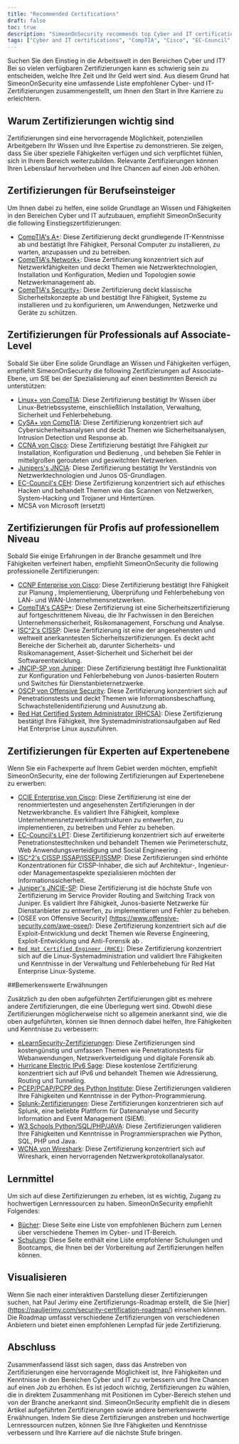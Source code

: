 ```yaml
---
title: "Recommended Certifications"
draft: false
toc: true
description: "SimeonOnSecurity recommends top Cyber and IT certifications for those looking to enter the job force. The list includes certifications from CompTIA, Cisco, EC-Council, ISC^2, Juniper, Microsoft, and Offensive Security, with different levels of expertise - Entry, Associate, Professional, and Expert. All certifications listed are directly related to positions in Cyber and will greatly benefit the candidate. Check out the interactive certification roadmap for a visual representation. Learning resources such as books and training are also available."
tags: ["Cyber and IT certifications", "CompTIA", "Cisco", "EC-Council", "ISC^2", "Juniper", "Microsoft", "Offensive Security", "entry-level professionals", "IT/Cyber skill set", "Security", "Linux", "CySA", "CCNA", "JNCIA", "CEH", "MCSA", "CCNP Enterprise", "CASP", "CISSP", "JNCIP-SP", "OSCP", "RHCSA", "recommendations", "books", "training", "interactive certification roadmap"]
---
```


Suchen Sie den Einstieg in die Arbeitswelt in den Bereichen Cyber und IT? Bei so vielen verfügbaren Zertifizierungen kann es schwierig sein zu entscheiden, welche Ihre Zeit und Ihr Geld wert sind. Aus diesem Grund hat SimeonOnSecurity eine umfassende Liste empfohlener Cyber- und IT-Zertifizierungen zusammengestellt, um Ihnen den Start in Ihre Karriere zu erleichtern.  ## Warum Zertifizierungen wichtig sind  Zertifizierungen sind eine hervorragende Möglichkeit, potenziellen Arbeitgebern Ihr Wissen und Ihre Expertise zu demonstrieren. Sie zeigen, dass Sie über spezielle Fähigkeiten verfügen und sich verpflichtet fühlen, sich in Ihrem Bereich weiterzubilden. Relevante Zertifizierungen können Ihren Lebenslauf hervorheben und Ihre Chancen auf einen Job erhöhen.  ## Zertifizierungen für Berufseinsteiger  Um Ihnen dabei zu helfen, eine solide Grundlage an Wissen und Fähigkeiten in den Bereichen Cyber und IT aufzubauen, empfiehlt SimeonOnSecurity die following Einstiegszertifizierungen:  - [CompTIA's A+](https://www.comptia.org/certifications/a): Diese Zertifizierung deckt grundlegende IT-Kenntnisse ab und bestätigt Ihre Fähigkeit, Personal Computer zu installieren, zu warten, anzupassen und zu betreiben. - [CompTIA's Network+](https://www.comptia.org/certifications/network): Diese Zertifizierung konzentriert sich auf Netzwerkfähigkeiten und deckt Themen wie Netzwerktechnologien, Installation und Konfiguration, Medien und Topologien sowie Netzwerkmanagement ab. - [CompTIA's Security+](https://www.comptia.org/certifications/security): Diese Zertifizierung deckt klassische Sicherheitskonzepte ab und bestätigt Ihre Fähigkeit, Systeme zu installieren und zu konfigurieren, um Anwendungen, Netzwerke und Geräte zu schützen.  ## Zertifizierungen für Professionals auf Associate-Level  Sobald Sie über Eine solide Grundlage an Wissen und Fähigkeiten verfügen, empfiehlt SimeonOnSecurity die following Zertifizierungen auf Associate-Ebene, um SIE bei der Spezialisierung auf einen bestimmten Bereich zu unterstützen:  - [Linux+ von CompTIA](https://www.comptia.org/certifications/linux): Diese Zertifizierung bestätigt Ihr Wissen über Linux-Betriebssysteme, einschließlich Installation, Verwaltung, Sicherheit und Fehlerbehebung. - [CySA+ von CompTIA](https://www.comptia.org/certifications/cybersecurity-analyst): Diese Zertifizierung konzentriert sich auf Cybersicherheitsanalysen und deckt Themen wie Sicherheitsanalysen, Intrusion Detection und Response ab. - [CCNA von Cisco](https://www.cisco.com/c/en/us/training-events/training-certifications/certifications/associate/ccna.html): Diese Zertifizierung bestätigt Ihre Fähigkeit zur Installation, Konfiguration und Bedienung , und beheben Sie Fehler in mittelgroßen gerouteten und geswitchten Netzwerken. - [Junipers's JNCIA](https://www.juniper.net/us/en/training/certification/certification-tracks/sp-routing-switching-track?tab=jnciajunos): Diese Zertifizierung bestätigt Ihr Verständnis von Netzwerktechnologien und Junos OS-Grundlagen. - [EC-Council's CEH](https://www.eccouncil.org/programs/certified-ethical-hacker-ceh/): Diese Zertifizierung konzentriert sich auf ethisches Hacken und behandelt Themen wie das Scannen von Netzwerken, System-Hacking und Trojaner und Hintertüren. - MCSA von Microsoft (ersetzt)  ## Zertifizierungen für Profis auf professionellem Niveau  Sobald Sie einige Erfahrungen in der Branche gesammelt und Ihre Fähigkeiten verfeinert haben, empfiehlt SimeonOnSecurity die following professionelle Zertifizierungen:  - [CCNP Enterprise von Cisco](https://www.cisco.com/c/en/us/training-events/training-certifications/certifications/professional/ccnp-enterprise.html): Diese Zertifizierung bestätigt Ihre Fähigkeit zur Planung , Implementierung, Überprüfung und Fehlerbehebung von LAN- und WAN-Unternehmensnetzwerken. - [CompTIA's CASP+](https://www.comptia.org/certifications/comptia-advanced-security-practitioner): Diese Zertifizierung ist eine Sicherheitszertifizierung auf fortgeschrittenem Niveau, die Ihr Fachwissen in den Bereichen Unternehmenssicherheit, Risikomanagement, Forschung und Analyse. - [ISC^2's CISSP](https://www.isc2.org/Certifications/CISSP#): Diese Zertifizierung ist eine der angesehensten und weltweit anerkanntesten Sicherheitszertifizierungen. Es deckt acht Bereiche der Sicherheit ab, darunter Sicherheits- und Risikomanagement, Asset-Sicherheit und Sicherheit bei der Softwareentwicklung. - [JNCIP-SP von Juniper](https://www.juniper.net/us/en/training/certification/certification-tracks/sp-routing-switching-track?tab=jncip-sp): Diese Zertifizierung bestätigt Ihre Funktionalität zur Konfiguration und Fehlerbehebung von Junos-basierten Routern und Switches für Dienstanbieternetzwerke. - [OSCP von Offensive Security](https://www.offensive-security.com/pwk-oscp/): Diese Zertifizierung konzentriert sich auf Penetrationstests und deckt Themen wie Informationsbeschaffung, Schwachstellenidentifizierung und Ausnutzung ab. - [Red Hat Certified System Administrator (RHCSA)](https://www.redhat.com/en/services/certification/rhcsa): Diese Zertifizierung bestätigt Ihre Fähigkeit, Ihre Systemadministrationsaufgaben auf Red Hat Enterprise Linux auszuführen.  ## Zertifizierungen für Experten auf Expertenebene  Wenn Sie ein Fachexperte auf Ihrem Gebiet werden möchten, empfiehlt SimeonOnSecurity, eine der following Zertifizierungen auf Expertenebene zu erwerben:  - [CCIE Enterprise von Cisco](https://www.cisco.com/c/en/us/training-events/training-certifications/certifications/expert/ccie-enterprise-infrastructure.html): Diese Zertifizierung ist eine der renommiertesten und angesehensten Zertifizierungen in der Netzwerkbranche. Es validiert Ihre Fähigkeit, komplexe Unternehmensnetzwerkinfrastrukturen zu entwerfen, zu implementieren, zu betreiben und Fehler zu beheben. - [EC-Council's LPT](https://www.eccouncil.org/programs/licensed-penetration-tester-lpt-master/): Diese Zertifizierung konzentriert sich auf erweiterte Penetrationstesttechniken und behandelt Themen wie Perimeterschutz, Web Anwendungsverteidigung und Social Engineering . - [ISC^2's CISSP ISSAP/ISSEP/ISSMP](https://www.isc2.org/Certifications/CISSP-Concentrations): Diese Zertifizierungen sind erhöhte Konzentrationen für CISSP-Inhaber, die sich auf Architektur-, Ingenieur- oder Managementaspekte spezialisieren möchten der Informationssicherheit. - [Juniper's JNCIE-SP](https://www.juniper.net/us/en/training/certification/certification-tracks/sp-routing-switching-track?tab=jnciesp): Diese Zertifizierung ist die höchste Stufe von Zertifizierung im Service Provider Routing and Switching Track von Juniper. Es validiert Ihre Fähigkeit, Junos-basierte Netzwerke für Dienstanbieter zu entwerfen, zu implementieren und Fehler zu beheben. - [OSEE von Offensive Security] (https://www.offensive-security.com/awe-osee/): Diese Zertifizierung konzentriert sich auf die Exploit-Entwicklung und deckt Themen wie Reverse Engineering, Exploit-Entwicklung und Anti-Forensik ab . - [`Red Hat Certified Engineer (RHCE)`](https://www.redhat.com/en/services/certification/rhce): Diese Zertifizierung konzentriert sich auf die Linux-Systemadministration und validiert Ihre Fähigkeiten und Kenntnisse in der Verwaltung und Fehlerbehebung für Red Hat Enterprise Linux-Systeme.  ##Bemerkenswerte Erwähnungen  Zusätzlich zu den oben aufgeführten Zertifizierungen gibt es mehrere andere Zertifizierungen, die eine Überlegung wert sind. Obwohl diese Zertifizierungen möglicherweise nicht so allgemein anerkannt sind, wie die oben aufgeführten, können sie Ihnen dennoch dabei helfen, Ihre Fähigkeiten und Kenntnisse zu verbessern:  - [eLearnSecurity-Zertifizierungen](https://elearnsecurity.com/): Diese Zertifizierungen sind kostengünstig und umfassen Themen wie Penetrationstests für Webanwendungen, Netzwerkverteidigung und digitale Forensik ab. - [Hurricane Electric IPv6 Sage](https://ipv6.he.net/certification/): Diese kostenlose Zertifizierung konzentriert sich auf IPv6 und behandelt Themen wie Adressierung, Routing und Tunneling. - [PCEP/PCAP/PCPP des Python Institute](https://pythoninstitute.org/certification/): Diese Zertifizierungen validieren Ihre Fähigkeiten und Kenntnisse in der Python-Programmierung. - [Splunk-Zertifizierungen](https://www.splunk.com/en_us/training.html): Diese Zertifizierungen konzentrieren sich auf Splunk, eine beliebte Plattform für Datenanalyse und Security Information and Event Management (SIEM). - [W3 Schools Python/SQL/PHP/JAVA](https://www.w3schools.com/CERT/default.asp): Diese Zertifizierungen validieren Ihre Fähigkeiten und Kenntnisse in Programmiersprachen wie Python, SQL, PHP und Java. - [WCNA von Wireshark](https://www.wcnacertification.com/): Diese Zertifizierung konzentriert sich auf Wireshark, einen hervorragenden Netzwerkprotokollanalysator.  ## Lernmittel  Um sich auf diese Zertifizierungen zu erheben, ist es wichtig, Zugang zu hochwertigen Lernressourcen zu haben. SimeonOnSecurity empfiehlt Folgendes:  - [Bücher](https://simeononsecurity.ch/recommendations/books/): Diese Seite eine Liste von empfohlenen Büchern zum Lernen über verschiedene Themen im Cyber- und IT-Bereich. - [Schulung](https://simeononsecurity.ch/recommendations/learning_resources/): Diese Seite enthält eine Liste empfohlener Schulungen und Bootcamps, die Ihnen bei der Vorbereitung auf Zertifizierungen helfen können.  ## Visualisieren  Wenn Sie nach einer interaktiven Darstellung dieser Zertifizierungen suchen, hat Paul Jerimy eine Zertifizierungs-Roadmap erstellt, die Sie [hier] (https://pauljerimy.com/security-certification-roadmap/) einsehen können. Die Roadmap umfasst verschiedene Zertifizierungen von verschiedenen Anbietern und bietet einen empfohlenen Lernpfad für jede Zertifizierung.  ## Abschluss  Zusammenfassend lässt sich sagen, dass das Anstreben von Zertifizierungen eine hervorragende Möglichkeit ist, Ihre Fähigkeiten und Kenntnisse in den Bereichen Cyber und IT zu verbessern und Ihre Chancen auf einen Job zu erhöhen. Es ist jedoch wichtig, Zertifizierungen zu wählen, die in direktem Zusammenhang mit Positionen im Cyber-Bereich stehen und von der Branche anerkannt sind. SimeonOnSecurity empfiehlt die in diesem Artikel aufgeführten Zertifizierungen sowie andere bemerkenswerte Erwähnungen. Indem Sie diese Zertifizierungen anstreben und hochwertige Lernressourcen nutzen, können Sie Ihre Fähigkeiten und Kenntnisse verbessern und Ihre Karriere auf die nächste Stufe bringen.